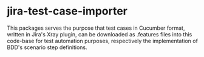# jira-test-case-importer

This packages serves the purpose that test cases in Cucumber format, written in Jira's Xray plugin, can be downloaded as .features files into this code-base for test automation purposes, respectively the implementation of BDD's scenario step definitions.
